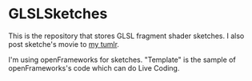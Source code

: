 # GLSLSketches

This is the repository that stores GLSL fragment shader sketches. I also post sketche's movie to [my tumlr](http://rystylee-artwork.tumblr.com/ "my tumblr").

I'm using openFrameworks for sketches. "Template" is the sample of openFrameworks's code which can do Live Coding.
